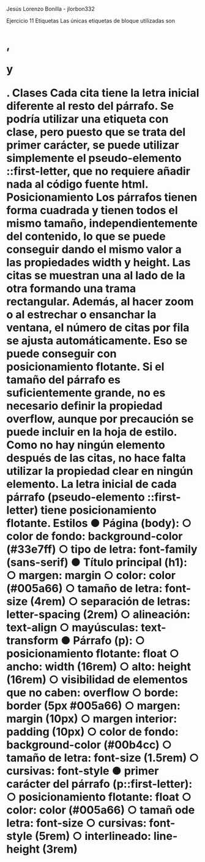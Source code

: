 Jesús Lorenzo Bonilla - jlorbon332

Ejercicio 11
 Etiquetas
 Las únicas etiquetas de bloque utilizadas son <h1>, <p> y <div>.
 Clases
 Cada cita tiene la letra inicial diferente al resto del párrafo. Se podría utilizar una etiqueta
 <span> con clase, pero puesto que se trata del primer carácter, se puede utilizar
 simplemente el pseudo-elemento ::first-letter, que no requiere añadir nada al código
 fuente html.
 Posicionamiento
 Los párrafos tienen forma cuadrada y tienen todos el mismo tamaño, independientemente
 del contenido, lo que se puede conseguir dando el mismo valor a las propiedades width y
 height.
 Las citas se muestran una al lado de la otra formando una trama rectangular. Además, al
 hacer zoom o al estrechar o ensanchar la ventana, el número de citas por fila se ajusta
 automáticamente. Eso se puede conseguir con posicionamiento flotante.
 Si el tamaño del párrafo es suficientemente grande, no es necesario definir la propiedad
 overflow, aunque por precaución se puede incluir en la hoja de estilo.
 Como no hay ningún elemento después de las citas, no hace falta utilizar la propiedad clear
 en ningún elemento.
 La letra inicial de cada párrafo (pseudo-elemento ::first-letter) tiene posicionamiento
 flotante.
 Estilos
 ● Página (body):
 ○ color de fondo: background-color (#33e7ff)
 ○ tipo de letra: font-family (sans-serif)
 ● Título principal (h1):
 ○ margen: margin
 ○ color: color (#005a66)
 ○ tamaño de letra: font-size (4rem)
 ○ separación de letras: letter-spacing (2rem)
 ○ alineación: text-align
 ○ mayúsculas: text-transform
 ● Párrafo (p):
 ○ posicionamiento flotante: float
 ○ ancho: width (16rem)
 ○ alto: height (16rem)
 ○ visibilidad de elementos que no caben: overflow
 ○ borde: border (5px #005a66)
 ○ margen: margin (10px)
 ○ margen interior: padding (10px)
 ○ color de fondo: background-color (#00b4cc)
 ○ tamaño de letra: font-size (1.5rem)
 ○ cursivas: font-style
 ● primer carácter del párrafo (p::first-letter):
 ○ posicionamiento flotante: float
 ○ color: color (#005a66)
 ○ tamañ ode letra: font-size
 ○ cursivas: font-style (5rem)
 ○ interlineado: line-height (3rem)